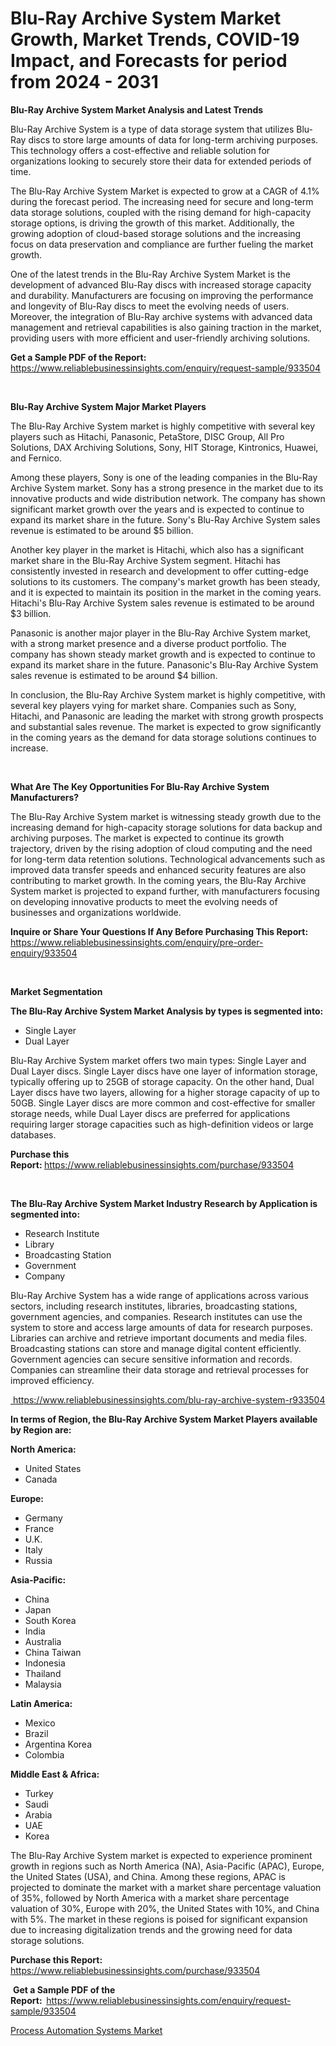 <p><h1>Blu-Ray Archive System Market Growth, Market Trends, COVID-19 Impact, and Forecasts for period from 2024 - 2031</h1></p><p><strong>Blu-Ray Archive System Market Analysis and Latest Trends</strong></p>
<p><p>Blu-Ray Archive System is a type of data storage system that utilizes Blu-Ray discs to store large amounts of data for long-term archiving purposes. This technology offers a cost-effective and reliable solution for organizations looking to securely store their data for extended periods of time.</p><p>The Blu-Ray Archive System Market is expected to grow at a CAGR of 4.1% during the forecast period. The increasing need for secure and long-term data storage solutions, coupled with the rising demand for high-capacity storage options, is driving the growth of this market. Additionally, the growing adoption of cloud-based storage solutions and the increasing focus on data preservation and compliance are further fueling the market growth.</p><p>One of the latest trends in the Blu-Ray Archive System Market is the development of advanced Blu-Ray discs with increased storage capacity and durability. Manufacturers are focusing on improving the performance and longevity of Blu-Ray discs to meet the evolving needs of users. Moreover, the integration of Blu-Ray archive systems with advanced data management and retrieval capabilities is also gaining traction in the market, providing users with more efficient and user-friendly archiving solutions.</p></p>
<p><strong>Get a Sample PDF of the Report:&nbsp;</strong> <a href="https://www.reliablebusinessinsights.com/enquiry/request-sample/933504">https://www.reliablebusinessinsights.com/enquiry/request-sample/933504</a></p>
<p>&nbsp;</p>
<p><strong>Blu-Ray Archive System Major Market Players</strong></p>
<p><p>The Blu-Ray Archive System market is highly competitive with several key players such as Hitachi, Panasonic, PetaStore, DISC Group, All Pro Solutions, DAX Archiving Solutions, Sony, HIT Storage, Kintronics, Huawei, and Fernico. </p><p>Among these players, Sony is one of the leading companies in the Blu-Ray Archive System market. Sony has a strong presence in the market due to its innovative products and wide distribution network. The company has shown significant market growth over the years and is expected to continue to expand its market share in the future. Sony's Blu-Ray Archive System sales revenue is estimated to be around $5 billion.</p><p>Another key player in the market is Hitachi, which also has a significant market share in the Blu-Ray Archive System segment. Hitachi has consistently invested in research and development to offer cutting-edge solutions to its customers. The company's market growth has been steady, and it is expected to maintain its position in the market in the coming years. Hitachi's Blu-Ray Archive System sales revenue is estimated to be around $3 billion.</p><p>Panasonic is another major player in the Blu-Ray Archive System market, with a strong market presence and a diverse product portfolio. The company has shown steady market growth and is expected to continue to expand its market share in the future. Panasonic's Blu-Ray Archive System sales revenue is estimated to be around $4 billion.</p><p>In conclusion, the Blu-Ray Archive System market is highly competitive, with several key players vying for market share. Companies such as Sony, Hitachi, and Panasonic are leading the market with strong growth prospects and substantial sales revenue. The market is expected to grow significantly in the coming years as the demand for data storage solutions continues to increase.</p></p>
<p>&nbsp;</p>
<p><strong>What Are The Key Opportunities For Blu-Ray Archive System Manufacturers?</strong></p>
<p><p>The Blu-Ray Archive System market is witnessing steady growth due to the increasing demand for high-capacity storage solutions for data backup and archiving purposes. The market is expected to continue its growth trajectory, driven by the rising adoption of cloud computing and the need for long-term data retention solutions. Technological advancements such as improved data transfer speeds and enhanced security features are also contributing to market growth. In the coming years, the Blu-Ray Archive System market is projected to expand further, with manufacturers focusing on developing innovative products to meet the evolving needs of businesses and organizations worldwide.</p></p>
<p><strong>Inquire or Share Your Questions If Any Before Purchasing This Report:</strong> <a href="https://www.reliablebusinessinsights.com/enquiry/pre-order-enquiry/933504">https://www.reliablebusinessinsights.com/enquiry/pre-order-enquiry/933504</a></p>
<p>&nbsp;</p>
<p><strong>Market Segmentation</strong></p>
<p><strong>The Blu-Ray Archive System Market Analysis by types is segmented into:</strong></p>
<p><ul><li>Single Layer</li><li>Dual Layer</li></ul></p>
<p><p>Blu-Ray Archive System market offers two main types: Single Layer and Dual Layer discs. Single Layer discs have one layer of information storage, typically offering up to 25GB of storage capacity. On the other hand, Dual Layer discs have two layers, allowing for a higher storage capacity of up to 50GB. Single Layer discs are more common and cost-effective for smaller storage needs, while Dual Layer discs are preferred for applications requiring larger storage capacities such as high-definition videos or large databases.</p></p>
<p><strong>Purchase this Report:&nbsp;</strong><a href="https://www.reliablebusinessinsights.com/purchase/933504">https://www.reliablebusinessinsights.com/purchase/933504</a></p>
<p>&nbsp;</p>
<p><strong>The Blu-Ray Archive System Market Industry Research by Application is segmented into:</strong></p>
<p><ul><li>Research Institute</li><li>Library</li><li>Broadcasting Station</li><li>Government</li><li>Company</li></ul></p>
<p><p>Blu-Ray Archive System has a wide range of applications across various sectors, including research institutes, libraries, broadcasting stations, government agencies, and companies. Research institutes can use the system to store and access large amounts of data for research purposes. Libraries can archive and retrieve important documents and media files. Broadcasting stations can store and manage digital content efficiently. Government agencies can secure sensitive information and records. Companies can streamline their data storage and retrieval processes for improved efficiency.</p></p>
<p><a href="https://www.reliablebusinessinsights.com/blu-ray-archive-system-r933504">&nbsp;https://www.reliablebusinessinsights.com/blu-ray-archive-system-r933504</a></p>
<p><strong>In terms of Region, the Blu-Ray Archive System Market Players available by Region are:</strong></p>
<p>
    <p> <strong> North America: </strong>
        <ul>
            <li>United States</li>
            <li>Canada</li>
        </ul>
        </p> 
    <p> <strong> Europe: </strong>
        <ul>
            <li>Germany</li>
            <li>France</li>
            <li>U.K.</li>
            <li>Italy</li>
            <li>Russia</li>
        </ul>
        </p> 
    <p> <strong> Asia-Pacific: </strong>
        <ul>
            <li>China</li>
            <li>Japan</li>
            <li>South Korea</li>
            <li>India</li>
            <li>Australia</li>
            <li>China Taiwan</li>
            <li>Indonesia</li>
            <li>Thailand</li>
            <li>Malaysia</li>
        </ul>
        </p> 
    <p> <strong> Latin America: </strong>
        <ul>
            <li>Mexico</li>
            <li>Brazil</li>
            <li>Argentina Korea</li>
            <li>Colombia</li>
        </ul>
        </p> 
    <p> <strong> Middle East & Africa: </strong>
        <ul>
            <li>Turkey</li>
            <li>Saudi</li>
            <li>Arabia</li>
            <li>UAE</li>
            <li>Korea</li>
        </ul>
    </p>
    </p>
<p><p>The Blu-Ray Archive System market is expected to experience prominent growth in regions such as North America (NA), Asia-Pacific (APAC), Europe, the United States (USA), and China. Among these regions, APAC is projected to dominate the market with a market share percentage valuation of 35%, followed by North America with a market share percentage valuation of 30%, Europe with 20%, the United States with 10%, and China with 5%. The market in these regions is poised for significant expansion due to increasing digitalization trends and the growing need for data storage solutions.</p></p>
<p><strong>Purchase this Report: </strong><a href="https://www.reliablebusinessinsights.com/purchase/933504">https://www.reliablebusinessinsights.com/purchase/933504</a></p>
<p>&nbsp;<strong>Get a Sample PDF of the Report:&nbsp;&nbsp;</strong><a href="https://www.reliablebusinessinsights.com/enquiry/request-sample/933504">https://www.reliablebusinessinsights.com/enquiry/request-sample/933504</a></p>
<p><strong></strong></p>
<p><p><a href="https://github.com/pennyaldbrittonh658/Market-Research-Report-List-1/blob/main/process-automation-systems-market.md">Process Automation Systems Market</a></p></p>